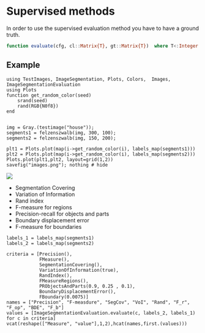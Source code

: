 # Supervised methods
In order to use the supervised evaluation method you have to have a ground truth. 
```julia
function evaluate(cfg, cl::Matrix{T}, gt::Matrix{T})  where T<:Integer
```

## Example
```@example supervised
using TestImages, ImageSegmentation, Plots, Colors,  Images, ImageSegmentationEvaluation
using Plots
function get_random_color(seed)
    srand(seed)
    rand(RGB{N0f8})
end


img = Gray.(testimage("house"));
segments1 = felzenszwalb(img, 300, 100);
segments2 = felzenszwalb(img, 150, 200);

plt1 = Plots.plot(map(i->get_random_color(i), labels_map(segments1)))
plt2 = Plots.plot(map(i->get_random_color(i), labels_map(segments2)))
Plots.plot(plt1,plt2, layout=grid(1,2))
savefig("images.png"); nothing # hide
```

![](images.png)


- Segmentation Covering
- Variation of Information
- Rand index
- F-measure for regions
- Precision-recall for objects and parts
- Boundary displacement error
- F-measure for boundaries

```@example supervised
labels_1 = labels_map(segments1)
labels_2 = labels_map(segments2)

criteria = [Precision(), 
            FMeasure(), 
            SegmentationCovering(), 
            VariationOfInformation(true), 
            RandIndex(), 
            FMeasureRegions(), 
            PRObjectsAndParts(0.9, 0.25 , 0.1),
            BoundaryDisplacementError(),
            FBoundary(0.0075)]
names = ["Precision", "F-measdure", "SegCov", "VoI", "Rand", "F_r", "F_op", "BDE", "F_b"]
values = [ImageSegmentationEvaluation.evaluate(c, labels_2, labels_1) for c in criteria]
vcat(reshape(["Measure", "value"],1,2),hcat(names,first.(values)))
```
